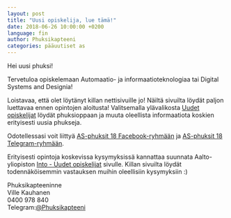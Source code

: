 ```yaml
---
layout: post
title: "Uusi opiskelija, lue tämä!"
date: 2018-06-26 10:00:00 +0200
language: fin
author: Phuksikapteeni
categories: pääuutiset as 
---
```

Hei uusi phuksi!

Tervetuloa opiskelemaan Automaatio- ja informaatioteknologiaa tai Digital Systems and Designia!

Loistavaa, että olet löytänyt killan nettisivuille jo! Näiltä sivuilta löydät paljon luettavaa ennen opintojen aloitusta! Valitsemalla ylävalikosta [Uudet opiskelijat](https://as.fi/phuksit) löydät phuksioppaan ja muuta oleellista informaatiota koskien erityisesti uusia phukseja.

Odotellessasi voit liittyä [AS-phuksit 18 Facebook-ryhmään](https://www.facebook.com/groups/asphuksit18/) ja [AS-phuksit 18 Telegram-ryhmään](https://t.me/joinchat/BzywAEMcPHSQZiUICtfrUg).

Erityisesti opintoja koskevissa kysymyksissä kannattaa suunnata Aalto-yliopiston [Into - Uudet opiskelijat](https://into.aalto.fi/display/fiuudet) sivulle. Killan sivuilta löydät todennäköisemmin vastauksen muihin oleellisiin kysymyksiin :)

Phuksikapteeninne<br>
Ville Kauhanen<br>
0400 978 840<br>
Telegram:[@Phuksikapteeni](https://t.me/Phuksikapteeni)

